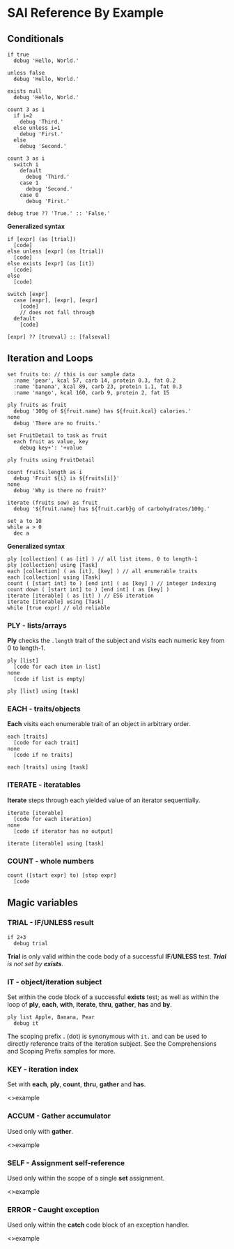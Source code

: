 
# SAI Reference By Example

## Conditionals

	if true
	  debug 'Hello, World.'

	unless false
	  debug 'Hello, World.'

	exists null
	  debug 'Hello, World.'

	count 3 as i
	  if i=2
	    debug 'Third.'
	  else unless i=1
	    debug 'First.'
	  else
	    debug 'Second.'

	count 3 as i
	  switch i
	    default
	      debug 'Third.'
	    case 1
	      debug 'Second.'
	    case 0
	      debug 'First.'

	debug true ?? 'True.' :: 'False.' 

**Generalized syntax**

	if [expr] (as [trial])
	  [code]
	else unless [expr] (as [trial])
	  [code]
	else exists [expr] (as [it])
	  [code]
	else
	  [code]
	 
	switch [expr]
	  case [expr], [expr], [expr]
	    [code] 
	    // does not fall through
	  default
	    [code]
	 
	[expr] ?? [trueval] :: [falseval]

## Iteration and Loops

	set fruits to: // this is our sample data
	  :name 'pear', kcal 57, carb 14, protein 0.3, fat 0.2
	  :name 'banana', kcal 89, carb 23, protein 1.1, fat 0.3
	  :name 'mango', kcal 160, carb 9, protein 2, fat 15 

	ply fruits as fruit
	  debug '100g of ${fruit.name} has ${fruit.kcal} calories.'
	none
	  debug 'There are no fruits.'

	set FruitDetail to task as fruit
	  each fruit as value, key
	    debug key+': '+value
	
	ply fruits using FruitDetail

	count fruits.length as i
	  debug 'Fruit ${i} is ${fruits[i]}'
	none
	  debug 'Why is there no fruit?'

	iterate (fruits sow) as fruit
	  debug '${fruit.name} has ${fruit.carb}g of carbohydrates/100g.'

	set a to 10
	while a > 0
	  dec a
 
**Generalized syntax**

	ply [collection] ( as [it] ) // all list items, 0 to length-1
	ply [collection] using [Task]
	each [collection] ( as [it], [key] ) // all enumerable traits
	each [collection] using [Task]
	count ( [start int] to ) [end int] ( as [key] ) // integer indexing
	count down ( [start int] to ) [end int] ( as [key] )
	iterate [iterable] ( as [it] ) // ES6 iteration
	iterate [iterable] using [Task]
	while [true expr] // old reliable

### PLY - lists/arrays

**Ply** checks the `.length` trait of the subject and visits each numeric key from 0 to length-1.

	ply [list]
	  [code for each item in list]
	none 
	  [code if list is empty]
	
	ply [list] using [task]

### EACH - traits/objects

**Each** visits each enumerable trait of an object in arbitrary order.

	each [traits]
	  [code for each trait]
	none
	  [code if no traits]
	
	each [traits] using [task]

### ITERATE - iteratables

**Iterate** steps through each yielded value of an iterator sequentially.

	iterate [iterable]
	  [code for each iteration]
	none
	  [code if iterator has no output]
	
	iterate [iterable] using [task]

### COUNT - whole numbers

	count ([start expr] to) [stop expr]
	  [code 

## Magic variables

### TRIAL - IF/UNLESS result

	if 2+3
	  debug trial

**Trial** is only valid within the code body of a successful **IF**/**UNLESS** test. _**Trial** is not set by **exists**._

### IT - object/iteration subject

Set within the code block of a successful **exists** test; as well as within the loop of **ply**, **each**, **with**, **iterate**, **thru**, **gather**, **has** and **by**.

	ply list Apple, Banana, Pear
	  debug it

The scoping prefix **.** (dot) is synonymous with `it.` and can be used to directly reference traits of the iteration subject. See the Comprehensions and Scoping Prefix samples for more.

### KEY - iteration index

Set with **each**, **ply**, **count**, **thru**, **gather** and **has**.

\<\>example

### ACCUM - Gather accumulator

Used only with **gather**.

\<\>example

### SELF - Assignment self-reference

Used only within the scope of a single **set** assignment.

\<\>example

### ERROR - Caught exception

Used only within the **catch** code block of an exception handler.

\<\>example

